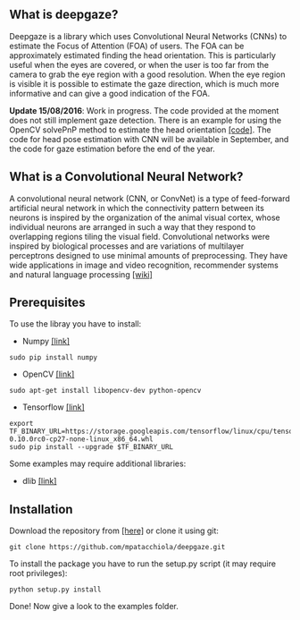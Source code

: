 What is deepgaze?
----------
Deepgaze is a library which uses Convolutional Neural Networks (CNNs) to estimate the Focus of Attention (FOA) of users. The FOA can be approximately estimated finding the head orientation. This is particularly useful when the eyes are covered, or when the user is too far from the camera to grab the eye region with a good resolution. When the eye region is visible it is possible to estimate the gaze direction, which is much more informative and can give a good indication of the FOA.

**Update 15/08/2016**:
Work in progress. The code provided at the moment does not still implement gaze detection. There is an example for using the OpenCV solvePnP method to estimate the head orientation [[code]](./examples/ex_pnp_head_pose_estimation.py). The code for head pose estimation with CNN will be available in September, and the code for gaze estimation before the end of the year.


What is a Convolutional Neural Network?
------------------------------
A convolutional neural network (CNN, or ConvNet) is a type of feed-forward artificial neural network in which the connectivity pattern between its neurons is inspired by the organization of the animal visual cortex, whose individual neurons are arranged in such a way that they respond to overlapping regions tiling the visual field. Convolutional networks were inspired by biological processes and are variations of multilayer perceptrons designed to use minimal amounts of preprocessing. They have wide applications in image and video recognition, recommender systems and natural language processing [[wiki]](https://en.wikipedia.org/wiki/Convolutional_neural_network)


Prerequisites
------------
To use the libray you have to install:

- Numpy [[link]](http://www.numpy.org/)

```shell
sudo pip install numpy
```

- OpenCV [[link]](http://opencv.org/)

```shell
sudo apt-get install libopencv-dev python-opencv
```

- Tensorflow [[link]](https://www.tensorflow.org/)

```shell
export TF_BINARY_URL=https://storage.googleapis.com/tensorflow/linux/cpu/tensorflow-0.10.0rc0-cp27-none-linux_x86_64.whl
sudo pip install --upgrade $TF_BINARY_URL
```

Some examples may require additional libraries:

- dlib [[link]](http://dlib.net/)

Installation
--------

Download the repository from [[here]](https://github.com/mpatacchiola/deepgaze/archive/master.zip) or clone it using git:

```shell
git clone https://github.com/mpatacchiola/deepgaze.git
```

To install the package you have to run the setup.py script (it may require root privileges):

```shell
python setup.py install
```

Done! Now give a look to the examples folder.
